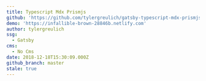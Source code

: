 ```yaml
---
title: Typescript Mdx Prismjs
github: 'https://github.com/tylergreulich/gatsby-typescript-mdx-prismjs-starter'
demo: 'https://infallible-brown-28846b.netlify.com'
author: tylergreulich
ssg:
  - Gatsby
cms:
  - No Cms
date: 2018-12-18T15:30:09.000Z
github_branch: master
stale: true
---
```

